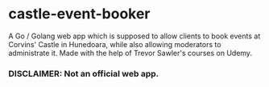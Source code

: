 # castle-event-booker
A Go / Golang web app which is supposed to allow clients to book events at Corvins' Castle in Hunedoara, while also allowing moderators to administrate it. Made with the help of Trevor Sawler's courses on Udemy.

<h3> DISCLAIMER: Not an official web app. </h3>
